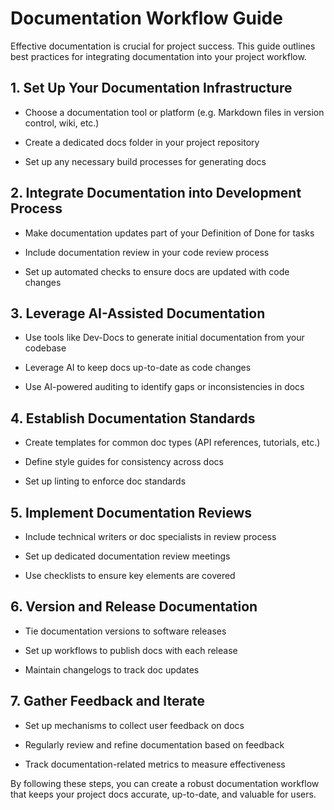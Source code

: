 # Documentation Workflow Guide

Effective documentation is crucial for project success. This guide outlines best practices for integrating documentation into your project workflow.

## 1. Set Up Your Documentation Infrastructure

* Choose a documentation tool or platform (e.g. Markdown files in version control, wiki, etc.)

* Create a dedicated docs folder in your project repository

* Set up any necessary build processes for generating docs

## 2. Integrate Documentation into Development Process

* Make documentation updates part of your Definition of Done for tasks

* Include documentation review in your code review process

* Set up automated checks to ensure docs are updated with code changes

## 3. Leverage AI-Assisted Documentation

* Use tools like Dev-Docs to generate initial documentation from your codebase

* Leverage AI to keep docs up-to-date as code changes

* Use AI-powered auditing to identify gaps or inconsistencies in docs

## 4. Establish Documentation Standards

* Create templates for common doc types (API references, tutorials, etc.)

* Define style guides for consistency across docs

* Set up linting to enforce doc standards

## 5. Implement Documentation Reviews

* Include technical writers or doc specialists in review process

* Set up dedicated documentation review meetings

* Use checklists to ensure key elements are covered

## 6. Version and Release Documentation

* Tie documentation versions to software releases

* Set up workflows to publish docs with each release

* Maintain changelogs to track doc updates

## 7. Gather Feedback and Iterate

* Set up mechanisms to collect user feedback on docs

* Regularly review and refine documentation based on feedback

* Track documentation-related metrics to measure effectiveness

By following these steps, you can create a robust documentation workflow that keeps your project docs accurate, up-to-date, and valuable for users.
